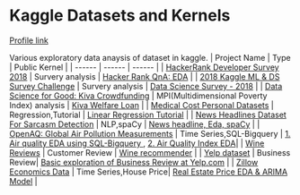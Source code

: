 # Kaggle Datasets and Kernels

[Profile link](https://www.kaggle.com/sudhirnl7)

Various exploratory data anaysis of dataset in kaggle.
| Project Name | Type  | Public Kernel |
| ------ | ------ | ------ | 
| [HackerRank Developer Survey 2018](https://www.kaggle.com/hackerrank/developer-survey-2018/home) | Survery analysis | [Hacker Rank QnA: EDA](https://www.kaggle.com/sudhirnl7/hacker-rank-qna-eda) |
| [2018 Kaggle ML & DS Survey Challenge](https://www.kaggle.com/kaggle/kaggle-survey-2018) | Survery analysis | [Data Science Survey - 2018](https://www.kaggle.com/sudhirnl7/data-science-survey-2018) |
| [Data Science for Good: Kiva Crowdfunding](https://www.kaggle.com/kiva/data-science-for-good-kiva-crowdfunding) | MPI(Multidimensional Poverty Index) analysis | [Kiva Welfare Loan](https://www.kaggle.com/sudhirnl7/kiva-welfare-loan/) |
| [Medical Cost Personal Datasets](https://www.kaggle.com/mirichoi0218/insurance) | Regression,Tutorial | [Linear Regression Tutorial](https://www.kaggle.com/sudhirnl7/linear-regression-tutorial) |
| [News Headlines Dataset For Sarcasm Detection](https://www.kaggle.com/rmisra/news-headlines-dataset-for-sarcasm-detection) | NLP,spaCy | [News headline, Eda, spaCy](https://www.kaggle.com/sudhirnl7/news-headline-eda-spacy) |
| [OpenAQ: Global Air Pollution Measurements](https://www.kaggle.com/zynicide/wine-reviews) | Time Series,SQL-Bigquery | [1. Air quality EDA using SQL-Bigquery ](https://www.kaggle.com/sudhirnl7/air-quality-eda-using-sql-bigquery), [2. Air Quality Index EDA](https://www.kaggle.com/sudhirnl7/air-quality-index-eda)|
| [Wine Reviews](https://www.kaggle.com/zynicide/wine-reviews) | Customer Review | [Wine recommender](https://www.kaggle.com/sudhirnl7/wine-recommender) |
| [Yelp dataset](https://www.kaggle.com/yelp-dataset/yelp-dataset/) | Business Review| [Basic exploration of Business Review at Yelp.com](https://www.kaggle.com/sudhirnl7/basic-exploration-of-business-review-at-yelp-com) |
| [Zillow Economics Data](https://www.kaggle.com/zillow/zecon) | Time Series,House Price| [Real Estate Price EDA & ARIMA Model](https://www.kaggle.com/sudhirnl7/real-estate-price-eda-arima-model) |
